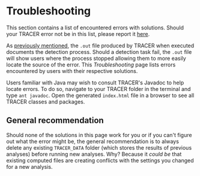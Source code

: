 # Troubleshooting

This section contains a list of encountered errors with solutions. Should your TRACER error not be in this list, please report it [here](http://www.etrap.eu/redmine/projects/tracer).

As [previously mentioned](/execution-of-tracer.md), the `.out` file produced by TRACER when executed documents the detection process. Should a detection task fail, the `.out` file will show users where the process stopped allowing them to more easily locate the source of the error. This _Troubleshooting_ page lists errors encountered by users with their respective solutions.

Users familiar with Java may wish to consult TRACER's Javadoc to help locate errors. To do so, navigate to your TRACER folder in the terminal and type `ant javadoc`. Open the generated `index.html` file in a browser to see all TRACER classes and packages.

## General recommendation

Should none of the solutions in this page work for you or if you can't figure out what the error might be, the general recommendation is to always delete any existing `TRACER_DATA` folder \(which stores the results of previous analyses\) before running new analyses. Why? Because it _could be_ that existing computed files are creating conflicts with the settings you changed for a new analysis.

